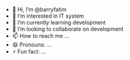 - 👋 Hi, I’m @barryfatim
- 👀 I’m interested in IT system
- 🌱 I’m currently learning development
- 💞️ I’m looking to collaborate on development
- 📫 How to reach me ...
- 😄 Pronouns: ...
- ⚡ Fun fact: ...

<!---
barryfatim/barryfatim is a ✨ special ✨ repository because its `README.md` (this file) appears on your GitHub profile.
You can click the Preview link to take a look at your changes.
--->
